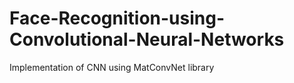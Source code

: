 # Face-Recognition-using-Convolutional-Neural-Networks

Implementation of CNN using MatConvNet library
